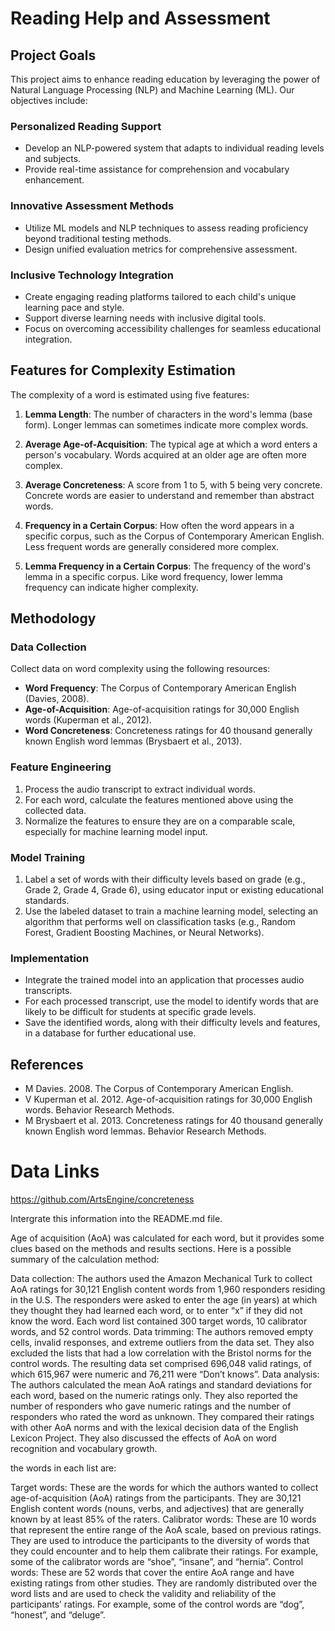 # Reading Help and Assessment

## Project Goals

This project aims to enhance reading education by leveraging the power of Natural Language Processing (NLP) and Machine Learning (ML). Our objectives include:

### Personalized Reading Support

- Develop an NLP-powered system that adapts to individual reading levels and subjects.
- Provide real-time assistance for comprehension and vocabulary enhancement.

### Innovative Assessment Methods

- Utilize ML models and NLP techniques to assess reading proficiency beyond traditional testing methods.
- Design unified evaluation metrics for comprehensive assessment.

### Inclusive Technology Integration

- Create engaging reading platforms tailored to each child's unique learning pace and style.
- Support diverse learning needs with inclusive digital tools.
- Focus on overcoming accessibility challenges for seamless educational integration.

## Features for Complexity Estimation

The complexity of a word is estimated using five features:

1. **Lemma Length**: The number of characters in the word's lemma (base form). Longer lemmas can sometimes indicate more complex words.

2. **Average Age-of-Acquisition**: The typical age at which a word enters a person's vocabulary. Words acquired at an older age are often more complex.

3. **Average Concreteness**: A score from 1 to 5, with 5 being very concrete. Concrete words are easier to understand and remember than abstract words.

4. **Frequency in a Certain Corpus**: How often the word appears in a specific corpus, such as the Corpus of Contemporary American English. Less frequent words are generally considered more complex.

5. **Lemma Frequency in a Certain Corpus**: The frequency of the word's lemma in a specific corpus. Like word frequency, lower lemma frequency can indicate higher complexity.

## Methodology

### Data Collection

Collect data on word complexity using the following resources:

- **Word Frequency**: The Corpus of Contemporary American English (Davies, 2008).
- **Age-of-Acquisition**: Age-of-acquisition ratings for 30,000 English words (Kuperman et al., 2012).
- **Word Concreteness**: Concreteness ratings for 40 thousand generally known English word lemmas (Brysbaert et al., 2013).

### Feature Engineering

1. Process the audio transcript to extract individual words.
2. For each word, calculate the features mentioned above using the collected data.
3. Normalize the features to ensure they are on a comparable scale, especially for machine learning model input.

### Model Training

1. Label a set of words with their difficulty levels based on grade (e.g., Grade 2, Grade 4, Grade 6), using educator input or existing educational standards.
2. Use the labeled dataset to train a machine learning model, selecting an algorithm that performs well on classification tasks (e.g., Random Forest, Gradient Boosting Machines, or Neural Networks).


### Implementation

- Integrate the trained model into an application that processes audio transcripts.
- For each processed transcript, use the model to identify words that are likely to be difficult for students at specific grade levels.
- Save the identified words, along with their difficulty levels and features, in a database for further educational use.

## References

- M Davies. 2008. The Corpus of Contemporary American English.
- V Kuperman et al. 2012. Age-of-acquisition ratings for 30,000 English words. Behavior Research Methods.
- M Brysbaert et al. 2013. Concreteness ratings for 40 thousand generally known English word lemmas. Behavior Research Methods.





# Data Links

https://github.com/ArtsEngine/concreteness





Intergrate this information into the README.md file.


Age of acquisition (AoA) was calculated for each word, but it provides some clues based on the methods and results sections. Here is a possible summary of the calculation method:

Data collection: The authors used the Amazon Mechanical Turk to collect AoA ratings for 30,121 English content words from 1,960 responders residing in the U.S. The responders were asked to enter the age (in years) at which they thought they had learned each word, or to enter “x” if they did not know the word. Each word list contained 300 target words, 10 calibrator words, and 52 control words.
Data trimming: The authors removed empty cells, invalid responses, and extreme outliers from the data set. They also excluded the lists that had a low correlation with the Bristol norms for the control words. The resulting data set comprised 696,048 valid ratings, of which 615,967 were numeric and 76,211 were “Don’t knows”.
Data analysis: The authors calculated the mean AoA ratings and standard deviations for each word, based on the numeric ratings only. They also reported the number of responders who gave numeric ratings and the number of responders who rated the word as unknown. They compared their ratings with other AoA norms and with the lexical decision data of the English Lexicon Project. They also discussed the effects of AoA on word recognition and vocabulary growth.



the words in each list are:

Target words: These are the words for which the authors wanted to collect age-of-acquisition (AoA) ratings from the participants. They are 30,121 English content words (nouns, verbs, and adjectives) that are generally known by at least 85% of the raters.
Calibrator words: These are 10 words that represent the entire range of the AoA scale, based on previous ratings. They are used to introduce the participants to the diversity of words that they could encounter and to help them calibrate their ratings. For example, some of the calibrator words are “shoe”, “insane”, and “hernia”.
Control words: These are 52 words that cover the entire AoA range and have existing ratings from other studies. They are randomly distributed over the word lists and are used to check the validity and reliability of the participants’ ratings. For example, some of the control words are “dog”, “honest”, and “deluge”.
